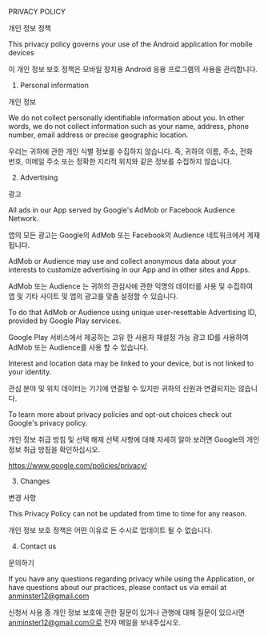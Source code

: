 PRIVACY POLICY

개인 정보 정책







This privacy policy governs your use of the Android application for mobile devices

이 개인 정보 보호 정책은 모바일 장치용 Android 응용 프로그램의 사용을 관리합니다.










1. Personal information

개인 정보







We do not collect personally identifiable information about you. In other words, we do not collect information such as your name, address, phone number, email address or precise geographic location.

우리는 귀하에 관한 개인 식별 정보를 수집하지 않습니다. 즉, 귀하의 이름, 주소, 전화 번호, 이메일 주소 또는 정확한 지리적 위치와 같은 정보를 수집하지 않습니다.
















2. Advertising

광고







All ads in our App served by Google's AdMob or Facebook Audience Network.

앱의 모든 광고는 Google의 AdMob 또는 Facebook의 Audience 네트워크에서 게재됩니다.










AdMob or Audience may use and collect anonymous data about your interests to customize advertising in our App and in other sites and Apps.

AdMob 또는 Audience 는 귀하의 관심사에 관한 익명의 데이터를 사용 및 수집하여 앱 및 기타 사이트 및 앱의 광고를 맞춤 설정할 수 있습니다.










To do that AdMob or Audience using unique user-resettable Advertising ID, provided by Google Play services.

Google Play 서비스에서 제공하는 고유 한 사용자 재설정 가능 광고 ID를 사용하여 AdMob 또는 Audience를 사용 할 수 있습니다.




Interest and location data may be linked to your device, but is not linked to your identity.

관심 분야 및 위치 데이터는 기기에 연결될 수 있지만 귀하의 신원과 연결되지는 않습니다.










To learn more about privacy policies and opt-out choices check out Google's privacy policy.

개인 정보 취급 방침 및 선택 해제 선택 사항에 대해 자세히 알아 보려면 Google의 개인 정보 취급 방침을 확인하십시오.




https://www.google.com/policies/privacy/
















3. Changes

변경 사항







This Privacy Policy can not be updated from time to time for any reason.

개인 정보 보호 정책은 어떤 이유로 든 수시로 업데이트 될 수 없습니다.










4. Contact us

문의하기







If you have any questions regarding privacy while using the Application, or have questions about our practices, please contact us via email at anminster12@gmail.com

신청서 사용 중 개인 정보 보호에 관한 질문이 있거나 관행에 대해 질문이 있으시면 anminster12@gmail.com으로 전자 메일을 보내주십시오.
